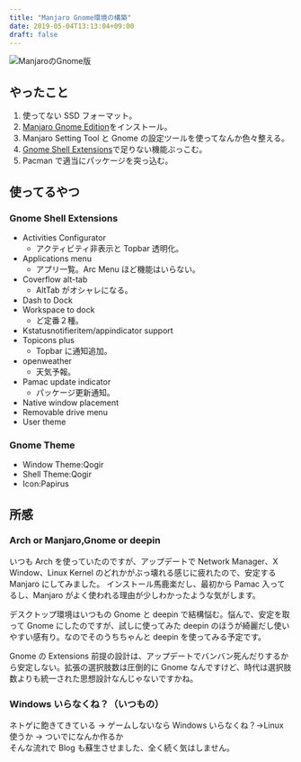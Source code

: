 ```yaml
---
title: "Manjaro Gnome環境の構築"
date: 2019-05-04T13:13:04+09:00
draft: false
---
```


![ManjaroのGnome版](/images/manjaro-gnome.png)

## やったこと

1. 使ってない SSD フォーマット。
2. [Manjaro Gnome Edition](https://manjaro.org/download/gnome/)をインストール。
3. Manjaro Setting Tool と Gnome の設定ツールを使ってなんか色々整える。
4. [Gnome Shell Extensions](https://extensions.gnome.org/)で足りない機能ぶっこむ。
5. Pacman で適当にパッケージを突っ込む。

## 使ってるやつ

### Gnome Shell Extensions

- Activities Configurator
  - アクティビティ非表示と Topbar 透明化。
- Applications menu
  - アプリ一覧。Arc Menu ほど機能はいらない。
- Coverflow alt-tab
  - AltTab がオシャレになる。
- Dash to Dock
- Workspace to dock
  - ど定番２種。
- Kstatusnotifieritem/appindicator support
- Topicons plus
  - Topbar に通知追加。
- openweather
  - 天気予報。
- Pamac update indicator
  - パッケージ更新通知。
- Native window placement
- Removable drive menu
- User theme

### Gnome Theme

- Window Theme:Qogir
- Shell Theme:Qogir
- Icon:Papirus

## 所感

### Arch or Manjaro,Gnome or deepin

いつも Arch を使っていたのですが、アップデートで Network Manager、X Window、Linux Kernel のどれかがぶっ壊れる感じに疲れたので、安定する Manjaro にしてみました。
インストール馬鹿楽だし、最初から Pamac 入ってるし、Manjaro がよく使われる理由が少しわかったような気がします。

デスクトップ環境はいつもの Gnome と deepin で結構悩む。悩んで、安定を取って Gnome にしたのですが、試しに使ってみた deepin のほうが綺麗だし使いやすい感有り。なのでそのうちちゃんと deepin を使ってみる予定です。

Gnome の Extensions 前提の設計は、アップデートでバンバン死んだりするから安定しない。拡張の選択肢数は圧倒的に Gnome なんですけど、時代は選択肢数よりも統一された思想設計なんじゃないですかね。

### Windows いらなくね？（いつもの）

ネトゲに飽きてきている → ゲームしないなら Windows いらなくね？→Linux 使うか → ついでになんか作るか  
そんな流れで Blog も蘇生させました、全く続く気はしません。
